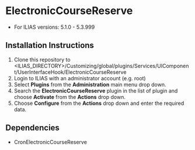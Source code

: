 # ElectronicCourseReserve
* For ILIAS versions: 5.1.0 - 5.3.999

## Installation Instructions
1. Clone this repository to <ILIAS_DIRECTORY>/Customizing/global/plugins/Services/UIComponent/UserInterfaceHook/ElectronicCourseReserve
2. Login to ILIAS with an administrator account (e.g. root)
3. Select **Plugins** from the **Administration** main menu drop down.
4. Search the **ElectronicCourseReserve** plugin in the list of plugin and choose **Activate** from the **Actions** drop down.
5. Choose **Configure** from the **Actions** drop down and enter the required data.

## Dependencies
* CronElectronicCourseReserve